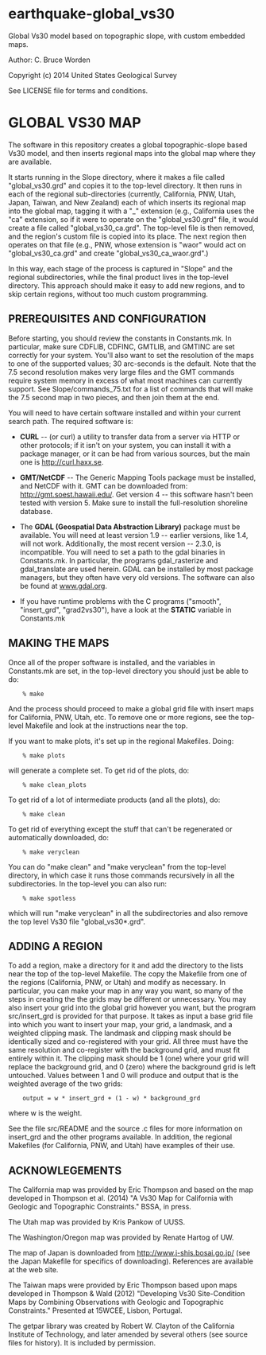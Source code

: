 earthquake-global_vs30
===================

Global Vs30 model based on topographic slope, with custom embedded
maps.

Author: C. Bruce Worden 

Copyright (c) 2014 United States Geological Survey

See LICENSE file for terms and conditions.


GLOBAL VS30 MAP
================

The software in this repository creates a global topographic-slope
based Vs30 model, and then inserts regional maps into the global
map where they are available.

It starts running in the Slope directory, where it makes a file
called "global_vs30.grd" and copies it to the top-level directory.
It then runs in each of the regional sub-directories (currently,
California, PNW, Utah, Japan, Taiwan, and New Zealand) each of which
 inserts its regional map into the global map, tagging it with a
 "_<region>" extension (e.g., California uses the "ca" extension, so
 if it were to operate on the "global_vs30.grd" file, it would create
 a file called "global_vs30_ca.grd". The top-level file is then removed,
and the region's custom file is copied into its place. The
next region then operates on that file (e.g., PNW, whose extension
is "waor" would act on "global_vs30_ca.grd" and create
"global_vs30_ca_waor.grd".)

In this way, each stage of the process is captured in "Slope"
and the regional subdirectories, while the final product lives
in the top-level directory. This approach should make it easy to
add new regions, and to skip certain regions, without too much
custom programming.


PREREQUISITES AND CONFIGURATION
------------------------------------------------

Before starting, you should review the constants in Constants.mk. In
particular, make sure CDFLIB, CDFINC, GMTLIB, and GMTINC are set
correctly for your system. You'll also want to set the resolution
of the maps to one of the supported values; 30 arc-seconds is the
default. Note that the 7.5 second resolution makes very large files
and the GMT commands require system memory in excess of what most
machines can currently support. See Slope/commands_75.txt for a list
of commands that will make the 7.5 second map in two pieces, and
then join them at the end.

You will need to have certain software installed and within your
current search path. The required software is:

+ **CURL** -- (or curl) a utility to transfer data from a server via HTTP or
other protocols; if it isn't on your system, you can install it with a
package manager, or it can be had from various sources, but the main
one is http://curl.haxx.se.


+ **GMT/NetCDF** -- The Generic Mapping Tools package must be installed, and
NetCDF with it. GMT can be downloaded from: http://gmt.soest.hawaii.edu/.
Get version 4 -- this software hasn't been tested with version 5. Make
sure to install the full-resolution shoreline database.


+ The **GDAL (Geospatial Data Abstraction Library)** package must be available.
You will need at least version 1.9 -- earlier versions, like 1.4, will not
work. Additionally, the most recent version -- 2.3.0, is incompatible.
You will need to set a path to the gdal binaries in Constants.mk.
In particular, the programs gdal_rasterize and gdal_translate are used
herein. GDAL can be installed by most package managers, but they often
have very old versions. The software can also be found at www.gdal.org.


+ If you have runtime problems with the C programs ("smooth", "insert_grd",
"grad2vs30"), have a look at the **STATIC** variable in Constants.mk


MAKING THE MAPS
------------------------

Once all of the proper software is installed, and the variables in
Constants.mk are set, in the top-level directory you should just be able to do:

        % make

And the process should proceed to make a global grid file with insert
maps for California, PNW, Utah, etc. To remove one or more regions, see
the top-level Makefile and look at the instructions near the top.

If you want to make plots, it's set up in the regional Makefiles. Doing:

        % make plots

will generate a complete set. To get rid of the plots, do:

        % make clean_plots

To get rid of a lot of intermediate products (and all the plots), do:

        % make clean

To get rid of everything except the stuff that can't be regenerated or
automatically downloaded, do:

        % make veryclean

You can do "make clean" and "make veryclean" from the top-level directory,
in which case it runs those commands recursively in all the subdirectories.
In the top-level you can also run:

        % make spotless

which will run "make veryclean" in all the subdirectories and also remove
the top level Vs30 file "global_vs30*.grd".


ADDING A REGION
-----------------------
To add a region, make a directory for it and add the directory to the
lists near the top of the top-level Makefile. The copy the Makefile
from one of the regions (California, PNW, or Utah) and modify as
necessary. In particular, you can make your map in any way you want, so
many of the steps in creating the the grids may be different or unnecessary.
You may also insert your grid into the global grid however you want,
but the program src/insert_grd is provided for that purpose. It takes as
input a base grid file into which you want to insert your map, your grid,
a landmask, and a weighted clipping mask.  The landmask and clipping mask
should be identically sized and co-registered with your grid. All three must
have the same resolution and co-register with the background grid, and must
fit entirely within it. The clipping mask should be 1 (one) where your grid
will replace the background grid, and 0 (zero) where the background grid is
left untouched. Values between 1 and 0 will produce and output that is the
weighted average of the two grids:

        output = w * insert_grd + (1 - w) * background_grd

where w is the weight.

See the file src/README and the source .c files for more information on
insert_grd and the other programs available. In addition, the regional
Makefiles (for California, PNW, and Utah) have examples of their use.


ACKNOWLEGEMENTS
---------------
The California map was provided by Eric Thompson and based on the map
developed in Thompson et al. (2014) "A Vs30 Map for California with Geologic
and Topographic Constraints." BSSA, in press.

The Utah map was provided by Kris Pankow of UUSS.

The Washington/Oregon map was provided by Renate Hartog of UW.

The map of Japan is downloaded from http://www.j-shis.bosai.go.jp/ (see
the Japan Makefile for specifics of downloading). References are available
at the web site.

The Taiwan maps were provided by Eric Thompson based upon maps developed
in Thompson & Wald (2012) "Developing Vs30 Site-Condition Maps by Combining
Observations with Geologic and Topographic Constraints." Presented at
15WCEE, Lisbon, Portugal.

The getpar library was created by Robert W. Clayton of the California
Institute of Technology, and later amended by several others (see
source files for history). It is included by permission.

